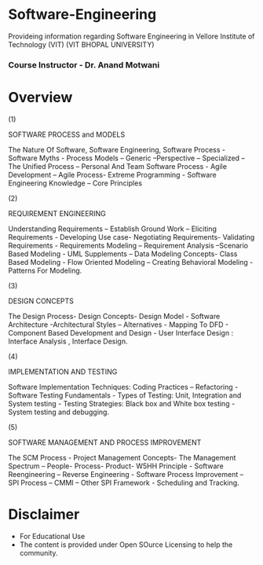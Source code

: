 # Software-Engineering
Provideing information regarding Software Engineering in Vellore Institute of Technology (VIT)
(VIT BHOPAL UNIVERSITY)

### Course Instructor - Dr. Anand Motwani

# Overview 



(1)


SOFTWARE PROCESS and MODELS 

The Nature Of Software, Software Engineering, Software Process - Software Myths - Process Models – Generic –Perspective –
Specialized – The Unified Process – Personal And Team Software Process - Agile Development – Agile Process- Extreme
Programming - Software Engineering Knowledge – Core Principles



(2)


REQUIREMENT ENGINEERING


Understanding Requirements – Establish Ground Work – Eliciting Requirements - Developing Use case- Negotiating
Requirements- Validating Requirements - Requirements Modeling – Requirement Analysis –Scenario Based Modeling - UML
Supplements – Data Modeling Concepts- Class Based Modeling - Flow Oriented Modeling – Creating Behavioral Modeling -
Patterns For Modeling.



(3)


DESIGN CONCEPTS


The Design Process- Design Concepts- Design Model - Software Architecture -Architectural Styles – Alternatives - Mapping To
DFD - Component Based Development and Design - User Interface Design : Interface Analysis , Interface Design.



(4)


IMPLEMENTATION AND TESTING


Software Implementation Techniques: Coding Practices – Refactoring - Software Testing Fundamentals - Types of Testing: Unit,
Integration and System testing - Testing Strategies: Black box and White box testing - System testing and debugging.



(5)


SOFTWARE MANAGEMENT AND PROCESS IMPROVEMENT


The SCM Process - Project Management Concepts- The Management Spectrum – People- Process- Product- W5HH Principle -
Software Reengineering – Reverse Engineering - Software Process Improvement – SPI Process – CMMI – Other SPI Framework -
Scheduling and Tracking.





















# Disclaimer 

* For Educational Use
* The content is provided under Open SOurce Licensing to help the community. 

